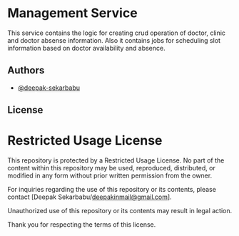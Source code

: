 # Management Service

This service contains the logic for creating crud operation of doctor, clinic and doctor absense information.
Also it contains jobs for scheduling slot information based on doctor availability and absence.

## Authors

- [@deepak-sekarbabu](https://github.com/deepak-sekarbabu)


## License
# Restricted Usage License

This repository is protected by a Restricted Usage License. No part of the content within this repository may be used, reproduced, distributed, or modified in any form without prior written permission from the owner.

For inquiries regarding the use of this repository or its contents, please contact [Deepak Sekarbabu/deepakinmail@gmail.com].

Unauthorized use of this repository or its contents may result in legal action.

Thank you for respecting the terms of this license.


